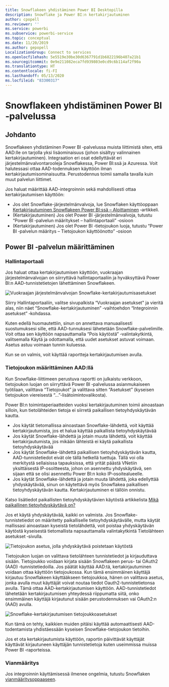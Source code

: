 ```yaml
---
title: Snowflakeen yhdistäminen Power BI Desktopilla
description: Snowflake ja Power BI:n kertakirjautuminen
author: cpopell
ms.reviewer: ''
ms.service: powerbi
ms.subservice: powerbi-service
ms.topic: conceptual
ms.date: 11/20/2019
ms.author: gepopell
LocalizationGroup: Connect to services
ms.openlocfilehash: 5e5519e30be30d6367791d1b6822196b407a21b1
ms.sourcegitcommit: 0e9e211082eca7fd939803e0cd9c6b114af2f90a
ms.translationtype: HT
ms.contentlocale: fi-FI
ms.lasthandoff: 05/13/2020
ms.locfileid: "83300317"
---
```

#  <a name="connecting-to-snowflake-in-power-bi-service"></a>Snowflakeen yhdistäminen Power BI ‑palvelussa

## <a name="introduction"></a>Johdanto

Snowflakeen yhdistäminen Power BI ‑palvelussa muista liittimistä siten, että AAD:lle on tarjolla yksi lisäominaisuus (johon sisältyy valinnainen kertakirjautuminen). Integraation eri osat edellyttävät eri järjestelmänvalvontarooleja Snowflakessa, Power BI:ssä ja Azuressa. Voit halutessasi ottaa AAD-todennuksen käyttöön ilman kertakirjautumisominaisuutta. Perustodennus toimii samalla tavalla kuin muut palvelun liittimet.

Jos haluat määrittää AAD-integroinnin sekä mahdollisesti ottaa kertakirjautumisen käyttöön:
* Jos olet Snowflake-järjestelmänvalvoja, lue Snowflaken käyttöoppaan [Kertakirjautuminen Snowflakeen Power BI:ssä – Aloittaminen](https://docs.snowflake.net/manuals/LIMITEDACCESS/oauth-powerbi.html) ‑artikkeli.
* (Kertakirjautuminen) Jos olet Power BI ‑järjestelmänvalvoja, tutustu “Power BI ‑palvelun määritykset – hallintaportaali” ‑osioon
* (Kertakirjautuminen) Jos olet Power BI ‑tietojoukon luoja, tutustu “Power BI ‑palvelun määritys – Tietojoukon käyttöönotto” ‑osioon

## <a name="power-bi-service-configuration"></a>Power BI ‑palvelun määrittäminen

### <a name="admin-portal"></a>Hallintaportaali

Jos haluat ottaa kertakirjautumisen käyttöön, vuokraajan järjestelmänvalvojan on siirryttävä hallintaportaaliin ja hyväksyttävä Power BI:n AAD-tunnistetietojen lähettäminen Snowflakeen.

![Vuokraajan järjestelmänvalvojan Snowflake-kertakirjautumisasetukset](media/service-connect-snowflake/snowflakessotenant.png)

Siirry Hallintaportaaliin, valitse sivupalkista “Vuokraajan asetukset" ja vieritä alas, niin näet “Snowflake-kertakirjautuminen” ‑vaihtoehdon “Integroinnin asetukset” ‑kohdassa.

Kuten edellä huomautettiin, sinun on annettava manuaalisesti suostumuksesi sille, että AAD-tunnuksesi lähetetään Snowflake-palvelimille. Voit ottaa sen käyttöön napsauttamalla “Pois käytöstä” ‑valintakytkintä, valitsemalla Käytä ja odottamalla, että uudet asetukset astuvat voimaan. Asetus astuu voimaan tunnin kuluessa.

Kun se on valmis, voit käyttää raportteja kertakirjautumisen avulla.

### <a name="configuring-a-dataset-with-aad"></a>Tietojoukon määrittäminen AAD:llä

Kun Snowflake-liittimeen perustuva raportti on julkaistu verkkoon, tietojoukon luojan on siirryttävä Power BI ‑palvelussa asianmukaiseen työtilaan, valittava “Tietojoukot” ja valittava sitten “Asetukset” (kyseisen tietojoukon viereisestä “...”-lisätoimintovalikosta).

Power BI:n toimintaperiaatteiden vuoksi kertakirjautuminen toimii ainoastaan silloin, kun tietolähteiden tietoja ei siirretä paikallisen tietoyhdyskäytävän kautta.

* Jos käytät tietomallissa ainoastaan Snowflake-lähdettä, voit käyttää kertakirjautumista, jos et halua käyttää paikallista tietoyhdyskäytävää
* Jos käytät Snowflake-lähdettä ja jotain muuta lähdettä, voit käyttää kertakirjautumista, jos mikään lähteistä ei käytä paikallista tietoyhdyskäytävää
* Jos käytät Snowflake-lähdettä paikallisen tietoyhdyskäytävän kautta, AAD-tunnistetiedot eivät ole tällä hetkellä tuettuja. Tällä voi olla merkitystä sellaisissa tapauksissa, että yrität päästä VNetiin yksittäisestä IP-osoitteesta, johon on asennettu yhdyskäytävä, sen sijaan että se olisi asennettu Power BI:n koko IP-osoitealueelle.
* Jos käytät Snowflake-lähdettä ja jotain muuta lähdettä, joka edellyttää yhdyskäytävää, sinun on käytettävä myös Snowflakea paikallisen tietoyhdyskäytävän kautta. Kertakirjautuminen ei tällöin onnistu.

Katso lisätiedot paikallisten tietoyhdyskäytävien käytöstä artikkelista [Mikä paikallinen tietoyhdyskäytävä on?](https://docs.microsoft.com/power-bi/service-gateway-onprem)

Jos et käytä yhdyskäytävää, kaikki on valmista. Jos Snowflake-tunnistetiedot on määritetty paikalliselle tietoyhdyskäytävälle, mutta käytät mallissasi ainoastaan kyseistä tietolähdettä, voit poistaa yhdyskäytävän käytöstä kyseisestä tietomallista napsauttamalla valintakytkintä Tietolähteen asetukset ‑sivulla.

![Tietojoukon asetus, jolla yhdyskäytävä poistetaan käytöstä](media/service-connect-snowflake/snowflake_gateway_toggle_off.png)

Tietojoukon luojan on valittava tietolähteen tunnistetiedot ja kirjauduttava sisään. Tietojoukko voidaan kirjata sisään Snowflakeen perus- tai OAuth2 (AAD) ‑tunnistetiedoilla. Jos päätät käyttää AAD:tä, kertakirjautuminen voidaan ottaa käyttöön tietojoukossa. Kun tämä ensimmäinen käyttäjä kirjautuu Snowflakeen käyttääkseen tietojoukkoa, hänen on valittava asetus, jonka avulla muut käyttäjät voivat noutaa tiedot Oauth2-tunnistetietonsa avulla. Tämä ottaa AAD-kertakirjautumisen käyttöön. AAD-tunnistetiedot lähetetään kertakirjautumisen yhteydessä riippumatta siitä, onko ensimmäinen käyttäjä kirjautunut sisään perustodennuksen vai OAuth2:n (AAD) avulla. 

![Snowflake-kertakirjautumisen tietojoukkoasetukset](media/service-connect-snowflake/snowflakessocredui.png)

Kun tämä on tehty, kaikkien muiden pitäisi käyttää automaattisesti AAD-todentamista yhdistäessään kyseisen Snowflake-tietojoukon tietoihin.

Jos et ota kertakirjautumista käyttöön, raportin päivittävät käyttäjät käyttävät kirjautuneen käyttäjän tunnistetietoja kuten useimmissa muissa Power BI ‑raporteissa.

### <a name="troubleshooting"></a>Vianmääritys

Jos integroinnin käyttämisessä ilmenee ongelmia, tutustu Snowflaken [vianmääritysoppaaseen](https://docs.snowflake.net/manuals/LIMITEDACCESS/oauth-powerbi.html#troubleshooting).

